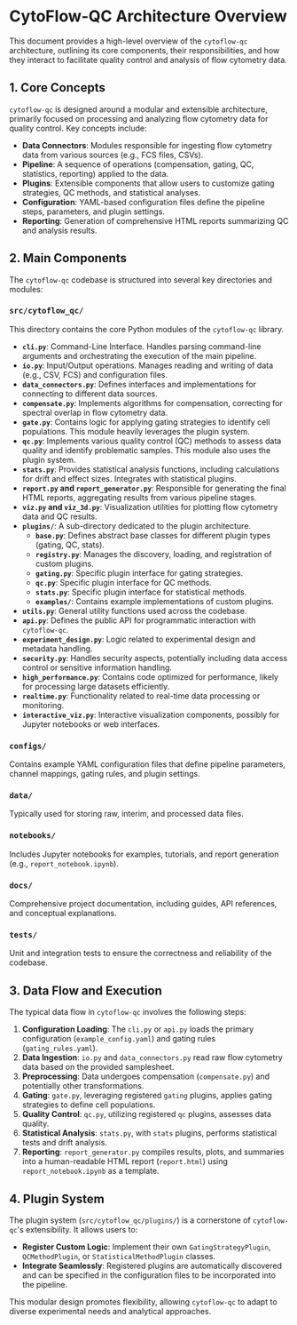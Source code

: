 # CytoFlow-QC Architecture Overview

This document provides a high-level overview of the `cytoflow-qc` architecture, outlining its core components, their responsibilities, and how they interact to facilitate quality control and analysis of flow cytometry data.

## 1. Core Concepts

`cytoflow-qc` is designed around a modular and extensible architecture, primarily focused on processing and analyzing flow cytometry data for quality control. Key concepts include:

*   **Data Connectors**: Modules responsible for ingesting flow cytometry data from various sources (e.g., FCS files, CSVs).
*   **Pipeline**: A sequence of operations (compensation, gating, QC, statistics, reporting) applied to the data.
*   **Plugins**: Extensible components that allow users to customize gating strategies, QC methods, and statistical analyses.
*   **Configuration**: YAML-based configuration files define the pipeline steps, parameters, and plugin settings.
*   **Reporting**: Generation of comprehensive HTML reports summarizing QC and analysis results.

## 2. Main Components

The `cytoflow-qc` codebase is structured into several key directories and modules:

### `src/cytoflow_qc/`

This directory contains the core Python modules of the `cytoflow-qc` library.

*   **`cli.py`**: Command-Line Interface. Handles parsing command-line arguments and orchestrating the execution of the main pipeline.
*   **`io.py`**: Input/Output operations. Manages reading and writing of data (e.g., CSV, FCS) and configuration files.
*   **`data_connectors.py`**: Defines interfaces and implementations for connecting to different data sources.
*   **`compensate.py`**: Implements algorithms for compensation, correcting for spectral overlap in flow cytometry data.
*   **`gate.py`**: Contains logic for applying gating strategies to identify cell populations. This module heavily leverages the plugin system.
*   **`qc.py`**: Implements various quality control (QC) methods to assess data quality and identify problematic samples. This module also uses the plugin system.
*   **`stats.py`**: Provides statistical analysis functions, including calculations for drift and effect sizes. Integrates with statistical plugins.
*   **`report.py` and `report_generator.py`**: Responsible for generating the final HTML reports, aggregating results from various pipeline stages.
*   **`viz.py` and `viz_3d.py`**: Visualization utilities for plotting flow cytometry data and QC results.
*   **`plugins/`**: A sub-directory dedicated to the plugin architecture.
    *   **`base.py`**: Defines abstract base classes for different plugin types (gating, QC, stats).
    *   **`registry.py`**: Manages the discovery, loading, and registration of custom plugins.
    *   **`gating.py`**: Specific plugin interface for gating strategies.
    *   **`qc.py`**: Specific plugin interface for QC methods.
    *   **`stats.py`**: Specific plugin interface for statistical methods.
    *   **`examples/`**: Contains example implementations of custom plugins.
*   **`utils.py`**: General utility functions used across the codebase.
*   **`api.py`**: Defines the public API for programmatic interaction with `cytoflow-qc`.
*   **`experiment_design.py`**: Logic related to experimental design and metadata handling.
*   **`security.py`**: Handles security aspects, potentially including data access control or sensitive information handling.
*   **`high_performance.py`**: Contains code optimized for performance, likely for processing large datasets efficiently.
*   **`realtime.py`**: Functionality related to real-time data processing or monitoring.
*   **`interactive_viz.py`**: Interactive visualization components, possibly for Jupyter notebooks or web interfaces.

### `configs/`

Contains example YAML configuration files that define pipeline parameters, channel mappings, gating rules, and plugin settings.

### `data/`

Typically used for storing raw, interim, and processed data files.

### `notebooks/`

Includes Jupyter notebooks for examples, tutorials, and report generation (e.g., `report_notebook.ipynb`).

### `docs/`

Comprehensive project documentation, including guides, API references, and conceptual explanations.

### `tests/`

Unit and integration tests to ensure the correctness and reliability of the codebase.

## 3. Data Flow and Execution

The typical data flow in `cytoflow-qc` involves the following steps:

1.  **Configuration Loading**: The `cli.py` or `api.py` loads the primary configuration (`example_config.yaml`) and gating rules (`gating_rules.yaml`).
2.  **Data Ingestion**: `io.py` and `data_connectors.py` read raw flow cytometry data based on the provided samplesheet.
3.  **Preprocessing**: Data undergoes compensation (`compensate.py`) and potentially other transformations.
4.  **Gating**: `gate.py`, leveraging registered `gating` plugins, applies gating strategies to define cell populations.
5.  **Quality Control**: `qc.py`, utilizing registered `qc` plugins, assesses data quality.
6.  **Statistical Analysis**: `stats.py`, with `stats` plugins, performs statistical tests and drift analysis.
7.  **Reporting**: `report_generator.py` compiles results, plots, and summaries into a human-readable HTML report (`report.html`) using `report_notebook.ipynb` as a template.

## 4. Plugin System

The plugin system (`src/cytoflow_qc/plugins/`) is a cornerstone of `cytoflow-qc`'s extensibility. It allows users to:

*   **Register Custom Logic**: Implement their own `GatingStrategyPlugin`, `QCMethodPlugin`, or `StatisticalMethodPlugin` classes.
*   **Integrate Seamlessly**: Registered plugins are automatically discovered and can be specified in the configuration files to be incorporated into the pipeline.

This modular design promotes flexibility, allowing `cytoflow-qc` to adapt to diverse experimental needs and analytical approaches.




